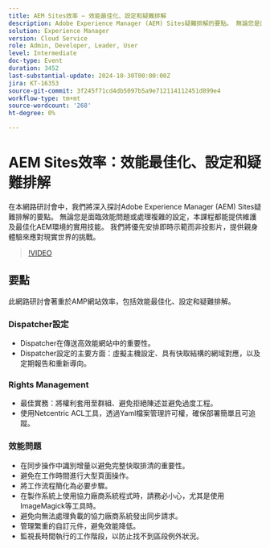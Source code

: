 ```yaml
---
title: AEM Sites效率 — 效能最佳化、設定和疑難排解
description: Adobe Experience Manager (AEM) Sites疑難排解的要點。 無論您是面臨效能問題或處理複雜的設定，本課程都能提供維護及最佳化AEM環境的實用技能。 我們將優先安排即時示範而非投影片，提供親身體驗來應對現實世界的挑戰​。主要討論點： — 虛擬主機設定與網域對應 — 效能問題 — 授權、識別、使用者許可權
solution: Experience Manager
version: Cloud Service
role: Admin, Developer, Leader, User
level: Intermediate
doc-type: Event
duration: 3452
last-substantial-update: 2024-10-30T00:00:00Z
jira: KT-16353
source-git-commit: 3f245f71cd4db5097b5a9e712114112451d899e4
workflow-type: tm+mt
source-wordcount: '268'
ht-degree: 0%

---
```



# AEM Sites效率：效能最佳化、設定和疑難排解

在本網路研討會中，我們將深入探討Adobe Experience Manager (AEM) Sites疑難排解的要點。 無論您是面臨效能問題或處理複雜的設定，本課程都能提供維護及最佳化AEM環境的實用技能。 我們將優先安排即時示範而非投影片，提供親身體驗來應對現實世界的挑戰&#x200B;。

>[!VIDEO](https://video.tv.adobe.com/v/3435114/?learn=on)

## 要點

此網路研討會著重於AMP網站效率，包括效能最佳化、設定和疑難排解。

### Dispatcher設定

* Dispatcher在傳送高效能網站中的重要性。
* Dispatcher設定的主要方面：虛擬主機設定、具有快取結構的網域對應，以及定期報告和重新導向。

### Rights Management

* 最佳實務：將權利套用至群組、避免拒絕陳述並避免過度工程。
* 使用Netcentric ACL工具，透過Yaml檔案管理許可權，確保部署簡單且可追蹤。

### 效能問題

* 在同步操作中識別增量以避免完整快取排清的重要性。
* 避免在工作時間進行大型頁面操作。
* 將工作流程簡化為必要步驟。
* 在製作系統上使用協力廠商系統程式時，請務必小心，尤其是使用ImageMagick等工具時。
* 避免向無法處理負載的協力廠商系統發出同步請求。
* 管理繁重的自訂元件，避免效能降低。
* 監視長時間執行的工作階段，以防止找不到區段例外狀況。
